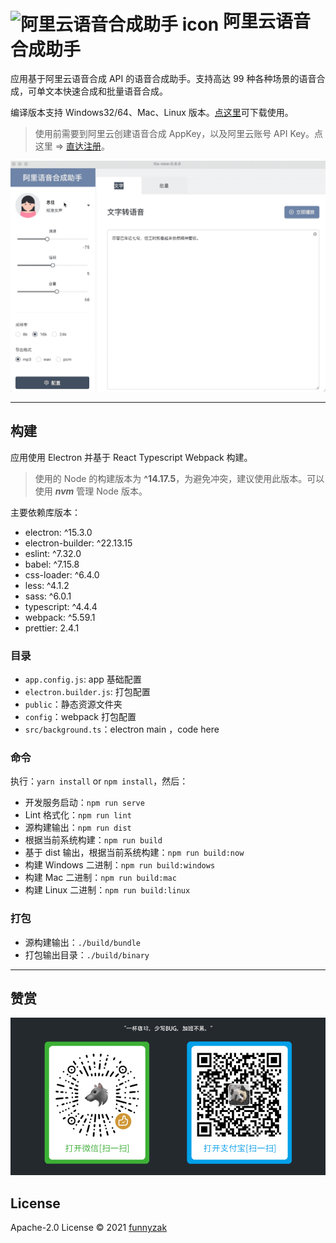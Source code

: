 # <img src="https://raw.githubusercontent.com/funnyzak/tts-now/master/public/icon/256x256.png" width="60px" align="center" alt="阿里云语音合成助手 icon"> 阿里云语音合成助手

应用基于阿里云语音合成 API 的语音合成助手。支持高达 99 种各种场景的语音合成，可单文本快速合成和批量语音合成。

编译版本支持 Windows32/64、Mac、Linux 版本。[点这里](https://github.com/funnyzak/tts-now/releases)可下载使用。

> 使用前需要到阿里云创建语音合成 AppKey，以及阿里云账号 API Key。点这里 => [直达注册](https://ai.aliyun.com/nls/tts)。

![批量合成](./public/_docs/assets/img/demo.gif)

---

## 构建

应用使用 Electron 并基于 React Typescript Webpack 构建。

> 使用的 Node 的构建版本为 **^14.17.5**，为避免冲突，建议使用此版本。可以使用 **_nvm_** 管理 Node 版本。

主要依赖库版本：

- electron: ^15.3.0
- electron-builder: ^22.13.15
- eslint: ^7.32.0
- babel: ^7.15.8
- css-loader: ^6.4.0
- less: ^4.1.2
- sass: ^6.0.1
- typescript: ^4.4.4
- webpack: ^5.59.1
- prettier: 2.4.1

### 目录

- `app.config.js`: app 基础配置
- `electron.builder.js`: 打包配置
- `public`：静态资源文件夹
- `config`：webpack 打包配置
- `src/background.ts`：electron main ，code here

### 命令

执行：`yarn install` or `npm install`，然后：

- 开发服务启动：`npm run serve`
- Lint 格式化：`npm run lint`
- 源构建输出：`npm run dist`
- 根据当前系统构建：`npm run build`
- 基于 dist 输出，根据当前系统构建：`npm run build:now`
- 构建 Windows 二进制：`npm run build:windows`
- 构建 Mac 二进制：`npm run build:mac`
- 构建 Linux 二进制：`npm run build:linux`

### 打包

- 源构建输出：`./build/bundle`
- 打包输出目录：`./build/binary`

---

## 赞赏

![赞赏支持](./public/_docs/assets/img/coffee.png)

## License

Apache-2.0 License © 2021 [funnyzak](https://github.com/funnyzak)
